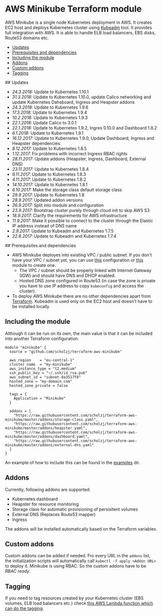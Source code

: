 # AWS Minikube Terraform module

AWS Minikube is a single node Kubernetes deployment in AWS. It creates EC2 host and deploys Kubernetes cluster using [Kubeadm](https://kubernetes.io/docs/admin/kubeadm/) tool. It provides full integration with AWS. It is able to handle ELB load balancers, EBS disks, Route53 domains etc.

<!-- TOC depthFrom:2 -->

- [Updates](#updates)
- [Prerequisites and dependencies](#prerequisites-and-dependencies)
- [Including the module](#including-the-module)
- [Addons](#addons)
- [Custom addons](#custom-addons)
- [Tagging](#tagging)

<!-- /TOC -->

## Updates

* *24.3.2018:* Update to Kubernetes 1.10.1
* *31.3.2018:* Update to Kubernetes 1.10.0, update Calico networking and update Kubernetes Dahsboard, Ingress and Heapster addons
* *24.3.2018:* Update to Kubernetes 1.9.6
* *17.3.2018:* Update to Kubernetes 1.9.4
* *10.2.2018:* Update to Kubernetes 1.9.3
* *22.1.2018:* Update Calico to 3.0.1
* *22.1.2018:* Update to Kubernetes 1.9.2, Ingres 0.10.0 and Dashboard 1.8.2
* *6.1.2018:* Update to Kubernetes 1.9.1
* *16.12.2017:* Update to Kubernetes 1.9.0, Update Dashboard, Ingress and Heapster dependencies
* *8.12.2017:* Update to Kubernetes 1.8.5
* *1.12.2017:* Fix problems with incorrect Ingress RBAC rights
* *28.11.2017:* Update addons (Heapster, Ingress, Dashboard, External DNS)
* *23.11.2017:* Update to Kubernetes 1.8.4
* *9.11.2017:* Update to Kubernetes 1.8.3
* *4.11.2017:* Update to Kubernetes 1.8.2
* *14.10.2017:* Update to Kubernetes 1.8.1
* *6.10.2017:* Make the storage class default storage class
* *29.9.2017:* Update to Kubernetes 1.8
* *28.9.2017:* Updated addon versions
* *26.9.2017:* Split into module and configuration
* *23.9.2017:* Bootstrap cluster purely through cloud init to skip AWS S3
* *18.9.2017:* Clarify the requirements for AWS infrastructure
* *11.9.2017:* Make it possible to connect to the cluster through the Elastic IP address instead of DNS name
* *2.9.2017:* Update to Kubeadm and Kubernetes 1.7.5
* *22.8.2017:* Update to Kubeadm and Kubernetes 1.7.4

## Prerequisites and dependencies

* AWS Minikube deployes into existing VPC / public subnet. If you don't have your VPC / subnet yet, you can use [this](https://github.com/scholzj/aws-vpc) configuration or [this](https://github.com/scholzj/terraform-aws-vpc) module to create one.
  * The VPC / subnet should be properly linked with Internet Gateway (IGW) and should have DNS and DHCP enabled.
  * Hosted DNS zone configured in Route53 (in case the zone is private you have to use IP address to copy `kubeconfig` and access the cluster).
* To deploy AWS Minikube there are no other dependencies apart from [Terraform](https://www.terraform.io). Kubeadm is used only on the EC2 host and doesn't have to be installed locally.

## Including the module

Although it can be run on its own, the main value is that it can be included into another Terraform configuration.

```hcl
module "minikube" {
  source = "github.com/scholzj/terraform-aws-minikube"

  aws_region    = "eu-central-1"
  cluster_name  = "my-minikube"
  aws_instance_type = "t2.medium"
  ssh_public_key = "~/.ssh/id_rsa.pub"
  aws_subnet_id = "subnet-8a3517f8"
  hosted_zone = "my-domain.com"
  hosted_zone_private = false

  tags = {
    Application = "Minikube"
  }

  addons = [
    "https://raw.githubusercontent.com/scholzj/terraform-aws-minikube/master/addons/storage-class.yaml",
    "https://raw.githubusercontent.com/scholzj/terraform-aws-minikube/master/addons/heapster.yaml",
    "https://raw.githubusercontent.com/scholzj/terraform-aws-minikube/master/addons/dashboard.yaml",
    "https://raw.githubusercontent.com/scholzj/terraform-aws-minikube/master/addons/external-dns.yaml"
  ]
}
```

An example of how to include this can be found in the [examples](examples/) dir. 

## Addons

Currently, following addons are supported:
* Kubernetes dashboard
* Heapster for resource monitoring
* Storage class for automatic provisioning of persisitent volumes
* External DNS (Replaces Route53 mapper)
* Ingress

The addons will be installed automatically based on the Terraform variables. 

## Custom addons

Custom addons can be added if needed. Fro every URL in the `addons` list, the initialization scripts will automatically call `kubectl -f apply <Addon URL>` to deploy it. Minikube is using RBAC. So the custom addons have to be *RBAC ready*.

## Tagging

If you need to tag resources created by your Kubernetes cluster (EBS volumes, ELB load balancers etc.) check [this AWS Lambda function which can do the tagging](https://github.com/scholzj/aws-kubernetes-tagging-lambda).
